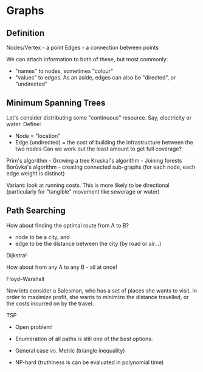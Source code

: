 # Graphs

## Definition
Nodes/Vertex - a point
Edges - a connection between points

We can attach information to both of these, but most commonly:
* "names" to nodes, sometimes "colour"
* "values" to edges. As an aside, edges can also be "directed", or "undirected"

## Minimum Spanning Trees

Let's consider distributing some "continuous" resource. Say, electricity or water.
Define:
* Node = "location"
* Edge (undirected) = the cost of building the infrastructure between the two nodes
Can we work out the least amount to get full coverage?

Prim's algorithm - Growing a tree
Kruskal's algorithm - Joining forests
Borůvka's algorithm - creating connected sub-graphs (for each node, each edge weight is distinct)

Variant: look at running costs.
This is more likely to be directional (particularly for "tangible" movement like sewerage or water)


## Path Searching

How about finding the optimal route from A to B?
* node to be a city, and 
* edge to be the distance between the city (by road or air...)

Dijkstra!

How about from any A to any B - all at once!

Floyd–Warshall

Now lets consider a Salesman, who has a set of places she wants to visit.
In order to maximize profit, she wants to minimize the distance travelled, or the costs incurred on by the travel.

TSP
* Open problem!
* Enumeration of all paths is still one of the best options.

* General case vs. Metric (triangle inequality)
* NP-hard (truthiness is can be evaluated in polynomial time)